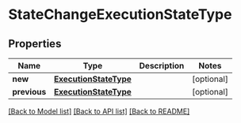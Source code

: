 # StateChangeExecutionStateType

## Properties
Name | Type | Description | Notes
------------ | ------------- | ------------- | -------------
**new** | [**ExecutionStateType**](ExecutionStateType.md) |  | [optional] 
**previous** | [**ExecutionStateType**](ExecutionStateType.md) |  | [optional] 

[[Back to Model list]](../README.md#documentation-for-models) [[Back to API list]](../README.md#documentation-for-api-endpoints) [[Back to README]](../README.md)


